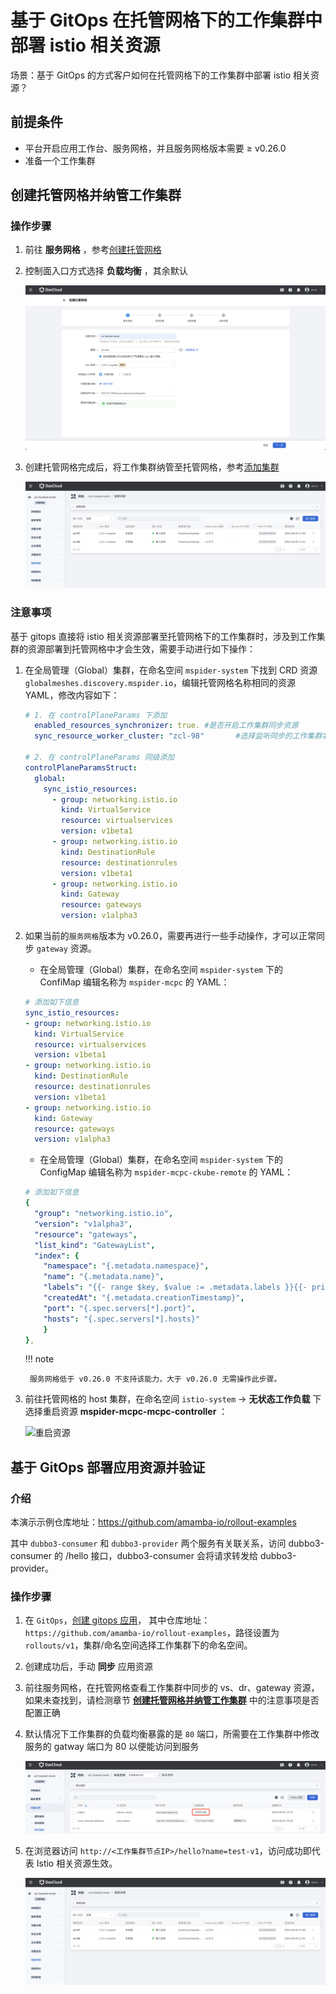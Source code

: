 # 基于 GitOps 在托管网格下的工作集群中部署 istio 相关资源

场景：基于 GitOps 的方式客户如何在托管网格下的工作集群中部署 istio 相关资源？

## 前提条件

- 平台开启应用工作台、服务网格，并且服务网格版本需要 ≥ v0.26.0
- 准备一个工作集群

## 创建托管网格并纳管工作集群

### 操作步骤

1. 前往 **服务网格** ，参考[创建托管网格](../../mspider/user-guide/service-mesh/README.md)

2. 控制面入口方式选择 **负载均衡** ，其余默认

    ![选择负载均衡](../images/istio1.png)

3. 创建托管网格完成后，将工作集群纳管至托管网格，参考[添加集群](../../mspider/user-guide/cluster-management/join-clus.md)

    ![添加集群](../images/isito2.png)

### 注意事项

基于 gitops 直接将 istio 相关资源部署至托管网格下的工作集群时，涉及到工作集群的资源部署到托管网格中才会生效，需要手动进行如下操作：

1. 在全局管理（Global）集群，在命名空间 `mspider-system` 下找到 CRD 资源 `globalmeshes.discovery.mspider.io`，编辑托管网格名称相同的资源 YAML，修改内容如下：

    ```yaml
    # 1. 在 controlPlaneParams 下添加
      enabled_resources_synchronizer: true. #是否开启工作集群同步资源
      sync_resource_worker_cluster: "zcl-98"       #选择监听同步的工作集群名称
 
    # 2. 在 controlPlaneParams 同级添加
    controlPlaneParamsStruct:
      global:
        sync_istio_resources:
          - group: networking.istio.io
            kind: VirtualService
            resource: virtualservices
            version: v1beta1
          - group: networking.istio.io
            kind: DestinationRule
            resource: destinationrules
            version: v1beta1
          - group: networking.istio.io
            kind: Gateway
            resource: gateways
            version: v1alpha3   
    ```

2. 如果当前的`服务网格`版本为 v0.26.0，需要再进行一些手动操作，才可以正常同步 `gateway` 资源。

    - 在全局管理（Global）集群，在命名空间 `mspider-system` 下的 ConfiMap 编辑名称为 `mspider-mcpc` 的 YAML：

    ```yaml
    # 添加如下信息
    sync_istio_resources:
    - group: networking.istio.io
      kind: VirtualService
      resource: virtualservices
      version: v1beta1
    - group: networking.istio.io
      kind: DestinationRule
      resource: destinationrules
      version: v1beta1
    - group: networking.istio.io
      kind: Gateway
      resource: gateways
      version: v1alpha3
    ```

    -  在全局管理（Global）集群，在命名空间 `mspider-system` 下的 ConfigMap 编辑名称为 `mspider-mcpc-ckube-remote` 的 YAML：

    ```yaml
    # 添加如下信息        
    {
      "group": "networking.istio.io",
      "version": "v1alpha3",
      "resource": "gateways",
      "list_kind": "GatewayList",
      "index": {
        "namespace": "{.metadata.namespace}",
        "name": "{.metadata.name}",
        "labels": "{{- range $key, $value := .metadata.labels }}{{- print $key \"=\" $value | quote }},{{- end -}}",
        "createdAt": "{.metadata.creationTimestamp}",
        "port": "{.spec.servers[*].port}",
        "hosts": "{.spec.servers[*].hosts}"
        }
    },
    ```

    !!! note

        服务网格低于 v0.26.0 不支持该能力，大于 v0.26.0 无需操作此步骤。

3. 前往托管网格的 host 集群，在命名空间 `istio-system` -> **无状态工作负载** 下选择重启资源 **mspider-mcpc-mcpc-controller** ：

    ![重启资源](../images/istio·.png)

## 基于 GitOps 部署应用资源并验证

### 介绍

本演示示例仓库地址：https://github.com/amamba-io/rollout-examples

其中 `dubbo3-consumer` 和 `dubbo3-provider` 两个服务有关联关系，访问 dubbo3-consumer 的 /hello 接口，dubbo3-consumer 会将请求转发给 dubbo3-provider。

### 操作步骤

1. 在 `GitOps`，[创建 gitops 应用](../user-guide/gitops/create-argo-cd.md)，
   其中仓库地址：`https://github.com/amamba-io/rollout-examples`，路径设置为 `rollouts/v1`，集群/命名空间选择工作集群下的命名空间。

3. 创建成功后，手动 **同步** 应用资源

4. 前往服务网格，在托管网格查看工作集群中同步的 vs、dr、gateway 资源，如果未查找到，请检测章节 **[创建托管网格并纳管工作集群](../../mspider/user-guide/service-mesh/README.md)** 中的注意事项是否配置正确

5. 默认情况下工作集群的负载均衡暴露的是 `80` 端口，所需要在工作集群中修改服务的 gatway 端口为 80 以便能访问到服务

    ![修改端口](../images/istio4.png)

6. 在浏览器访问 `http://<工作集群节点IP>/hello?name=test-v1`，访问成功即代表 Istio 相关资源生效。

    ![访问成功](../images/isito2.png)


